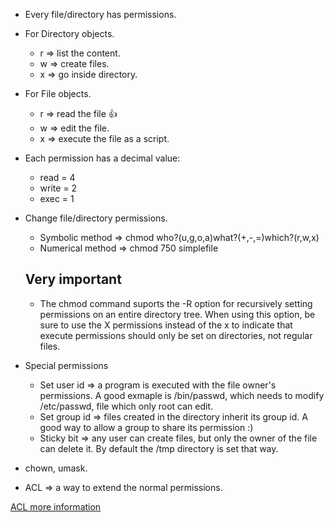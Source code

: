 - Every file/directory has permissions.
- For Directory objects.
  * r => list the content.
  * w => create files.
  * x => go inside directory.
  
- For File objects.
  * r => read  the file :+1:
  * w => edit the file.
  * x => execute the file as a script.
  
- Each permission has a decimal value:
  * read = 4
  * write = 2
  * exec = 1

- Change file/directory permissions.
  * Symbolic method => chmod who?(u,g,o,a)what?(+,-,=)which?(r,w,x)
  * Numerical method => chmod 750 simplefile
  ## Very important
  * The chmod command suports the -R option for recursively setting permissions on an entire directory tree. When using this option, be sure to use the X permissions instead of the x to indicate that execute permissions should only be set on directories, not regular files.
  
- Special permissions
  * Set user id => a program is executed with the file owner's permissions. A good exmaple is /bin/passwd, which needs to modify /etc/passwd, file which only root can edit.
  * Set group id => files created in the directory inherit its group id. A good way to allow a group to share its permission :)
  * Sticky bit => any user can create files, but only the owner of the file can delete it. By default the /tmp directory is set that way.
  
- chown, umask.

- ACL => a way to extend the normal permissions. 

[ACL more information](http://bencane.com/2012/05/27/acl-using-access-control-lists-on-linux/)
